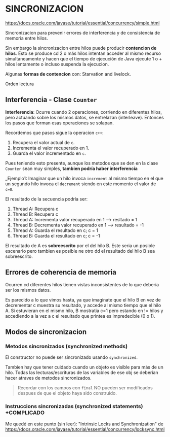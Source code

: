 # SINCRONIZACION
https://docs.oracle.com/javase/tutorial/essential/concurrency/simple.html

Sincronizacion para prevenir errores de interferencia y de consistencia
de memoria entre hilos.

Sin embargo la sincronizacion entre hilos puede
producir **contencion de hilos**. Esto se produce
cd 2 o más hilos intentan acceder al mismo recurso
simultaneamente y hacen que el tiempo de ejecución de 
Java ejecute 1 o + hilos lentamente o incluso suspenda
la ejecucion.

Algunas **formas de contencion** con: Starvation and livelock.

Orden lectura

## Interferencia - Clase `Counter`

**Interferencia**: Ocurre cuando 2 operaciones, corriendo en diferentes hilos,
pero actuando sobre los mismos datos, se entrelazan (interleave). Entonces los pasos
que forman esas operaciones se solapan.

Recordemos que pasos sigue la operacion `c++`:
1. Recupera el valor actual de `c`.
2. Incrementa el valor recuperado en 1.
3. Guarda el valor incrementado en `c`.

Pues teniendo esto presente, aunque los metodos que se den en la clase
`Counter` sean muy simples, **tambien podría haber interferencia**

_Ejemplo1: Imaginar que un hilo invoca `increment` al mismo tiempo
en el que un segundo hilo invoca el `decrement` siendo en este momento
el valor de `c=0`.

El resultado de la secuencia podría ser:

1. Thread A: Recupera c
2. Thread B: Recupera c
3. Thread A: Incrementa valor recuperado en 1 --> resltado = 1
4. Thread B: Decrementa valor recuperado en 1 --> resultado = -1
5. Thread A: Guarda el resultado en c; c = 1
6. Thread B: Guarda el resultado en c; c = -1

El resultado de A es **sobreescrito** por el del hilo B. Este seria un posible
escenario pero tambien es posible ne otro dd el resultado del hilo B sea sobreescrito.

## Errores de coherencia de memoria

Ocurren cd diferentes hilos tienen vistas inconsistentes de lo que deberia ser
los mismos datos.

Es parecido a lo que vimos hasta, ya que imaginate que el hilo B en vez de
decrementar c muestra su resultado, y accede al mismo tiempo que el hilo A.
Si estuvieran en el mismo hilo, B mostratia c=1 pero estando en != hilos 
y accediendo a la vez a c el resultado que printea es impredecible (0 o 1).

## Modos de sincronizacion

### Metodos sincronizados (synchronized methods)

El constructor no puede ser sincronizado usando `synchronized`.

Tambien hay que tener cuidado cuando un objeto es visible para más de un 
hilo. Todas las lecturas/escrituras de las variables de ese obj
se deberían hacer atraves de metodos sincronizados.

> Recordar con los campos con `final` NO pueden ser modificados despues
de que el objeto haya sido construido.

### Instruccions sincronizadas (synchronized statements) +COMPLICADO

Me quedé en este punto (sin leer):
"Intrinsic Locks and Synchronization" de 
https://docs.oracle.com/javase/tutorial/essential/concurrency/locksync.html
